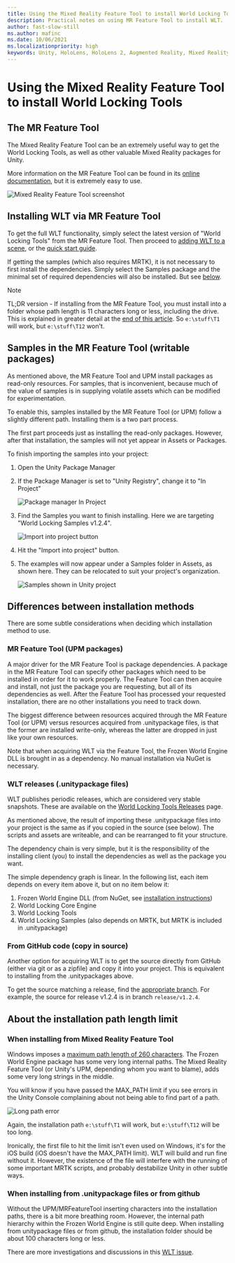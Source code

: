 ```yaml
---
title: Using the Mixed Reality Feature Tool to install World Locking Tools
description: Practical notes on using MR Feature Tool to install WLT.
author: fast-slow-still
ms.author: mafinc
ms.date: 10/06/2021
ms.localizationpriority: high
keywords: Unity, HoloLens, HoloLens 2, Augmented Reality, Mixed Reality, ARCore, ARKit, development, MRTK
---
```


# Using the Mixed Reality Feature Tool to install World Locking Tools

## The MR Feature Tool

The Mixed Reality Feature Tool can be an extremely useful way to get the World Locking Tools, as well as other valuable Mixed Reality packages for Unity.

More information on the MR Feature Tool can be found in its [online documentation](https://docs.microsoft.com/windows/mixed-reality/develop/unity/welcome-to-mr-feature-tool), but it is extremely easy to use.

![Mixed Reality Feature Tool screenshot](~/DocGen/Images/Screens/UPMSamples/MRFeatureTool.JPG)

## Installing WLT via MR Feature Tool

To get the full WLT functionality, simply select the latest version of "World Locking Tools" from the MR Feature Tool. Then proceed to [adding WLT to a scene](InitialSetup.md#adding-world-locking-tools-to-a-unity-scene), or the [quick start guide](QuickStart.md).

If getting the samples (which also requires MRTK), it is not necessary to first install the dependencies. Simply select the Samples package and the minimal set of required dependencies will also be installed. But see [below](#samples-in-the-mr-feature-tool-writable-packages).

> [!NOTE]
> TL;DR version - If installing from the MR Feature Tool, you must install into a folder whose path length is 11 characters long or less, including the drive. This is explained in greater detail at the [end of this article](#about-the-installation-path-length-limit). So `e:\stuff\T1` will work, but `e:\stuff\T12` won't.

## Samples in the MR Feature Tool (writable packages)

As mentioned above, the MR Feature Tool and UPM install packages as read-only resources. For samples, that is inconvenient, because much of the value of samples is in supplying volatile assets which can be modified for experimentation.

To enable this, samples installed by the MR Feature Tool (or UPM) follow a slightly different path. Installing them is a two part process.

The first part proceeds just as installing the read-only packages. However, after that installation, the samples will not yet appear in Assets or Packages.

To finish importing the samples into your project:

1. Open the Unity Package Manager

2. If the Package Manager is set to "Unity Registry", change it to "In Project"

    ![Package manager In Project](~/DocGen/Images/Screens/UPMSamples/InProject.JPG)

3. Find the Samples you want to finish installing. Here we are targeting "World Locking Samples v1.2.4".

    ![Import into project button](~/DocGen/Images/Screens/UPMSamples/ImportIntoProject.JPG)

4. Hit the "Import into project" button.

5. The examples will now appear under a Samples folder in Assets, as shown here. They can be relocated to suit your project's organization.

    ![Samples shown in Unity project](~/DocGen/Images/Screens/UPMSamples/Samples.JPG)

## Differences between installation methods

There are some subtle considerations when deciding which installation method to use.

### MR Feature Tool (UPM packages)

A major driver for the MR Feature Tool is package dependencies. A package in the MR Feature Tool can specify other packages which need to be installed in order for it to work properly. The Feature Tool can then acquire and install, not just the package you are requesting, but all of its dependencies as well. After the Feature Tool has processed your requested installation, there are no other installations you need to track down.

The biggest difference between resources acquired through the MR Feature Tool (or UPM) versus resources acquired from .unitypackage files, is that the former are installed write-only, whereas the latter are dropped in just like your own resources.

Note that when acquiring WLT via the Feature Tool, the Frozen World Engine DLL is brought in as a dependency. No manual installation via NuGet is necessary.

### WLT releases (.unitypackage files)

WLT publishes periodic releases, which are considered very stable snapshots. These are available on the [World Locking Tools Releases](https://github.com/microsoft/MixedReality-WorldLockingTools-Unity/releases) page.

As mentioned above, the result of importing these .unitypackage files into your project is the same as if you copied in the source (see below). The scripts and assets are writeable, and can be rearranged to fit your structure.

The dependency chain is very simple, but it is the responsibility of the installing client (you) to install the dependencies as well as the package you want.

The simple dependency graph is linear. In the following list, each item depends on every item above it, but on no item below it:

1. Frozen World Engine DLL (from NuGet, see [installation instructions](InitialSetup.md#frozenworld-engine-installation))
2. World Locking Core Engine
3. World Locking Tools
4. World Locking Samples (also depends on MRTK, but MRTK is included in .unitypackage)

### From GitHub code (copy in source)

Another option for acquiring WLT is to get the source directly from GitHub (either via git or as a zipfile) and copy it into your project. This is equivalent to installing from the .unitypackages above.

To get the source matching a release, find the [appropriate branch](https://github.com/microsoft/MixedReality-WorldLockingTools-Unity/branches). For example, the source for release v1.2.4 is in branch `release/v1.2.4`.

## About the installation path length limit

### When installing from Mixed Reality Feature Tool

Windows imposes a [maximum path length of 260 characters](https://docs.microsoft.com/windows/win32/fileio/maximum-file-path-limitation?tabs=cmd). The Frozen World Engine package has some very long internal paths. The Mixed Reality Feature Tool (or Unity's UPM, depending whom you want to blame), adds some very long strings in the middle.

You will know if you have passed the MAX_PATH limit if you see errors in the Unity Console complaining about not being able to find part of a path.

![Long path error](~/DocGen/Images/Screens/LongPathError.PNG)

Again, the installation path `e:\stuff\T1` will work, but `e:\stuff\T12` will be too long.

Ironically, the first file to hit the limit isn't even used on Windows, it's for the iOS build (iOS doesn't have the MAX_PATH limit). WLT will build and run fine without it. However, the existence of the file will interfere with the running of some important MRTK scripts, and probably destabilize Unity in other subtle ways.

### When installing from .unitypackage files or from github

Without the UPM/MRFeatureTool inserting characters into the installation paths, there is a bit more breathing room. However, the internal path hierarchy within the Frozen World Engine is still quite deep. When installing from unitypackage files or from github, the installation folder should be about 100 characters long or less.

There are more investigations and discussions in this [WLT issue](https://github.com/microsoft/MixedReality-WorldLockingTools-Unity/issues/161).
